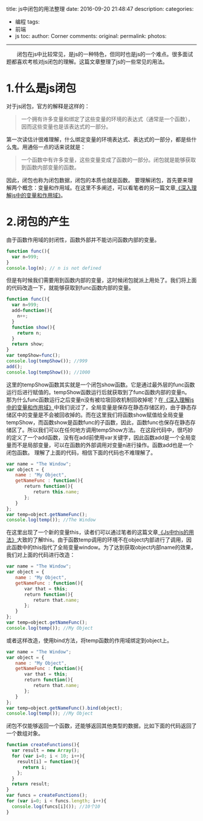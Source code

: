title: js中闭包的用法整理
date: 2016-09-20 21:48:47
description:
categories:
- 编程
tags:
- 前端
- js
toc:
author: Corner
comments:
original:
permalink:
photos:
---
　　闭包在js中比较常见，是js的一种特色，但同时也是js的一个难点。很多面试题都喜欢考核对js闭包的理解。这篇文章整理了js的一些常见的用法。
<!-- more -->

# 1.什么是js闭包
对于js闭包，官方的解释是这样的：

> 一个拥有许多变量和绑定了这些变量的环境的表达式（通常是一个函数），因而这些变量也是该表达式的一部分。

第一次读估计很难理解，什么绑定变量的环境表达式、表达式的一部分，都是些什么鬼。用通俗一点的话来说就是：

> 一个函数中有许多变量，这些变量变成了函数的一部分。闭包就是能够获取到函数内部变量的函数。

因此，闭包也称为闭包数据，闭包的本质也就是函数。
要理解闭包，首先要来理解两个概念：变量和作用域。在这里不多阐述，可以看笔者的另一篇文章[《深入理解js中的变量和作用域》](/2016/09/21/JS-Variate-Scope.html)。

# 2.闭包的产生
由于函数作用域的封闭性，函数外部并不能访问函数内部的变量。

```javascript
function func(){
  var n=999;
}
console.log(n); // n is not defined
```

但是有时候我们需要用到函数内部的变量，这时候闭包就派上用处了。我们将上面的代码改造一下，就能够获取到func函数内部的变量。

```javascript
function func(){
  var n=999;
  add=function(){
    n++;
  }
  function show(){
    return n;
  }
  return show;
}
var tempShow=func();
console.log(tempShow()); //999
add();
console.log(tempShow()); //1000
```

这里的tempShow函数其实就是一个闭包show函数。它是通过最外层的func函数运行后进行赋值的。tempShow函数运行后就获取到了func函数内部的变量n。
那为什么func函数运行之后变量n没有被垃圾回收机制回收掉呢？在[《深入理解js中的变量和作用域》](/2016/09/21/JS-Variate-Scope.html)中我们说过了，全局变量是保存在静态存储区的，由于静态存储区中的变量是不会被回收掉的。而在这里我们将函数show赋值给全局变量tempShow，而函数show是函数func的子函数，因此，函数func也保存在静态存储区了。所以我们可以在任何地方调用tempShow方法。
在这段代码中，很巧妙的定义了一个add函数，没有在add前使用var关键字，因此函数add是一个全局变量而不是局部变量，可以在函数的外部调用对变量n进行操作。函数add也是一个闭包函数。
理解了上面的代码，相信下面的代码也不难理解了。

```javascript
var name = "The Window";
var object = {
　　name : "My Object",
　　getNameFunc : function(){
　　　　return function(){
　　　　　　return this.name;
　　　　};
　　}
};
var temp=object.getNameFunc();
console.log(temp()); //The Window
```

在这里出现了一个新的变量this，读者们可以通过笔者的这篇文章[《Js中this的用法》](/2016/09/18/Explain-Js-This.html)大致的了解this。由于函数temp调用的环境不在object内部进行了调用，因此函数中的this指代了全局变量window。为了达到获取object内部name的效果，我们对上面的代码进行改造：

```javascript
var name = "The Window";
var object = {
　　name : "My Object",
　　getNameFunc : function(){
　　　　var that = this;
　　　　return function(){
　　　　　　return that.name;
　　　　};
　　}
};
var temp=object.getNameFunc();
console.log(temp()); //My Object
```

或者这样改造，使用bind方法，将temp函数的作用域绑定到object上。

```javascript
var name = "The Window";
var object = {
　　name : "My Object",
　　getNameFunc : function(){
　　　　var that = this;
　　　　return function(){
　　　　　　return that.name;
　　　　};
　　}
};
var temp=object.getNameFunc().bind(object);
console.log(temp()); //My Object
```

闭包不仅能够返回一个函数，还能够返回其他类型的数据，比如下面的代码返回了一个数组对象。

```javascript
function createFunctions(){
  var result = new Array();
  for (var i=0; i < 10; i++){
    result[i] = function(){
      return i;
    };
  }
  return result;
}
var funcs = createFunctions();
for (var i=0; i < funcs.length; i++){
  console.log(funcs[i]()); //10个10
}
```





